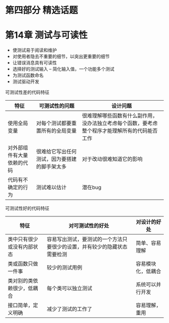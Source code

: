 # 第四部分 精选话题

# 第14章 测试与可读性

- 使测试易于阅读和维护
- 对使用者隐去不重要的细节，以突出更重要的细节
- 让错误消息具有可读性
- 选择好的测试输入 – 简化输入值，一个功能多个测试
- 为测试函数命名
- 测试驱动开发

可测试性差的代码特征

| 特征 | 可测试性的问题 | 设计问题 |
| --- | --- | --- |
| 使用全局变量 | 对每个测试都要重置所有的全局变量 | 很难理解哪些函数有什么副作用，没办法独立考虑每个函数，要考虑整个程序才能理解所有的代码能否工作 |
| 对外部组件有大量依赖的代码 | 很难给它写出任何测试，因为要搭建的脚手架太多 | 对于改动很难知道它的影响 |
| 代码有不确定的行为 | 测试难以估计 | 潜在bug |

可测试性好的代码特征

| 特征 | 对可测试性的好处 | 对设计的好处 |
| --- | --- | --- |
| 类中只有很少或没有内部状态 | 容易写出测试，要测试的一个方法只要很少的设置，并有较少的隐藏状态需要检测 | 简单、容易理解 |
| 类或函数只做一件事 | 较少的测试用例 | 容易模块化，低耦合 |
| 类对别的类依赖很少，低耦合 | 每个类可以独立测试 | 系统可以并行开发 |
| 接口简单，定义明确 | 减少了测试的工作了 | 容易理解，重用 |
